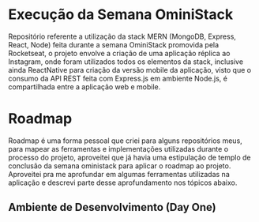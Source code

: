 # Execução da Semana OminiStack

Repositório referente a utilização da stack MERN (MongoDB, Express, React, Node) feita durante a semana OminiStack promovida pela Rocketseat, o projeto envolve a criação de uma aplicação réplica ao Instagram, onde foram utilizados todos os elementos da stack, inclusive ainda ReactNative para criação da versão mobile da aplicação, visto que o consumo da API REST feita com Express.js em ambiente Node.js, é compartilhada entre a aplicação web e mobile.

# Roadmap

Roadmap é uma forma pessoal que criei para alguns repositórios meus, para mapear as ferramentas e implementações utilizadas durante o processo do projeto, aproveitei que já havia uma estipulação de templo de conclusão da semana oministack para aplicar o roadmap ao projeto. Aproveitei pra me aprofundar em algumas ferramentas utilizadas na aplicação e descrevi parte desse aprofundamento nos tópicos abaixo.


## Ambiente de Desenvolvimento (Day One) 